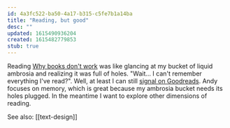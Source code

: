 ```yaml
---
id: 4a3fc522-ba50-4a17-b315-c5fe7b1a14ba
title: "Reading, but good"
desc: ""
updated: 1615490936204
created: 1615482779853
stub: true
---
```


Reading [Why books don't work](https://andymatuschak.org/books/) was like glancing at my bucket of liquid ambrosia and realizing it was full of holes. "Wait... I can't remember everything I've read?". Well, at least I can still [signal on Goodreads](https://www.goodreads.com/user/show/61849534-max-krieger). Andy focuses on memory, which is great because my ambrosia bucket needs its holes plugged. In the meantime I want to explore other dimensions of reading.

See also: [[text-design]]
